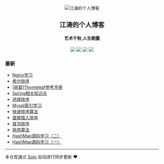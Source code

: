 <p align="center"><img alt="江涛的个人博客" src="https://static.b3log.org/images/brand/solo-32.png"></p><h2 align="center">
江涛的个人博客
</h2>

<h4 align="center">艺术千秋,人生朝露</h4>
<p align="center"><a title="江涛的个人博客" target="_blank" href="https://github.com/Awesome-Spring/solo-blog"><img src="https://img.shields.io/github/last-commit/Awesome-Spring/solo-blog.svg?style=flat-square&color=FF9900"></a>
<a title="GitHub repo size in bytes" target="_blank" href="https://github.com/Awesome-Spring/solo-blog"><img src="https://img.shields.io/github/repo-size/Awesome-Spring/solo-blog.svg?style=flat-square"></a>
<a title="Solo Version" target="_blank" href="https://github.com/b3log/solo/releases"><img src="https://img.shields.io/badge/solo-3.6.4-f1e05a.svg?style=flat-square&color=blueviolet"></a>
<a title="Hits" target="_blank" href="https://github.com/b3log/hits"><img src="https://hits.b3log.org/Awesome-Spring/solo-blog.svg"></a></p>

### 最新

* [Nginx学习](http://www.jiangtao.store/articles/2019/09/18/1568818876668.html)
* [希尔排序](http://www.jiangtao.store/articles/2019/09/11/1568203831822.html)
* [[转载]Thymeleaf参考手册](http://www.jiangtao.store/articles/2019/09/09/1568016444510.html)
* [Spring相关知识点](http://www.jiangtao.store/articles/2019/09/08/1567954072192.html)
* [选择排序](http://www.jiangtao.store/articles/2019/09/08/1567952314586.html)
* [Mysql索引学习](http://www.jiangtao.store/articles/2019/09/08/1567950987521.html)
* [快速排序算法](http://www.jiangtao.store/articles/2019/09/07/1567869282278.html)
* [直接插入排序](http://www.jiangtao.store/articles/2019/09/05/1567613212809.html)
* [冒泡排序](http://www.jiangtao.store/articles/2019/09/05/1567612862975.html)
* [排序算法](http://www.jiangtao.store/articles/2019/09/04/1567612384443.html)
* [HashMap源码学习（二）](http://www.jiangtao.store/articles/2019/09/03/1567470646803.html)
* [HashMap源码学习（一）](http://www.jiangtao.store/articles/2019/09/01/1567343762672.html)



---

本仓库通过 [Solo](https://github.com/b3log/solo) 自动进行同步更新 ❤️ 